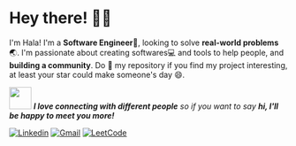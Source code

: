 <!-- Greeting -->
# Hey there! :wave::smiley:

<!--Introduction -->
I'm Hala! I'm a **Software Engineer**:iphone:, looking to solve **real-world problems**:earth_asia:. I'm passionate about creating softwares:computer: and tools to help people, and **building a community**. Do :star2: my repository if you find my project interesting, at least your star could make someone's day :smile:.
<br>

 <img src="https://media.giphy.com/media/umYMU8G2ixG5mJBDo5/giphy.gif" width="40">  <em><b>I love connecting with different people</b> so if you want to say <b>hi, I'll be happy to meet you more!</b></em>
 
 <!-- Your badges -->
[![Linkedin](https://img.shields.io/badge/-HalaSalhab-blue?style=flat&logo=Linkedin&logoColor=white)](https://www.linkedin.com/in/hala-salhab-060b50202/)
[![Gmail](https://img.shields.io/badge/-HalaSalhab-c14438?style=flat&logo=Gmail&logoColor=white)](https://mail.google.com/mail/?view=cm&fs=1&to=halasalhab0@gmail.com)
[![LeetCode](https://img.shields.io/badge/-HalaSalhab-black?style=flat&logo=Leetcode&logoColor=white)](https://leetcode.com/halasalhab0/)
<!-- [![Facebook](https://img.shields.io/badge/-HalaSalhab?style=flat&logo=Facebook&logoColor=blue)](https://www.facebook.com/20011hs) -->
